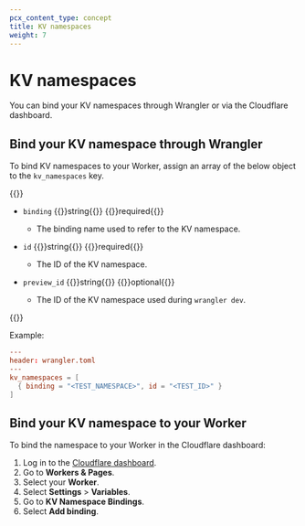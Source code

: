 ```yaml
---
pcx_content_type: concept
title: KV namespaces
weight: 7
---
```


# KV namespaces

You can bind your KV namespaces through Wrangler or via the Cloudflare dashboard.

## Bind your KV namespace through Wrangler

To bind KV namespaces to your Worker, assign an array of the below object to the `kv_namespaces` key.

{{<definitions>}}

- `binding` {{<type>}}string{{</type>}} {{<prop-meta>}}required{{</prop-meta>}}

  - The binding name used to refer to the KV namespace.

- `id` {{<type>}}string{{</type>}} {{<prop-meta>}}required{{</prop-meta>}}

  - The ID of the KV namespace.

- `preview_id` {{<type>}}string{{</type>}} {{<prop-meta>}}optional{{</prop-meta>}}

  - The ID of the KV namespace used during `wrangler dev`.

{{</definitions>}}

Example:

```toml
---
header: wrangler.toml
---
kv_namespaces = [
  { binding = "<TEST_NAMESPACE>", id = "<TEST_ID>" }
]
```
## Bind your KV namespace to your Worker

To bind the namespace to your Worker in the Cloudflare dashboard:

1. Log in to the [Cloudflare dashboard](https://dash.cloudflare.com).
2.  Go to **Workers & Pages**.
3.  Select your **Worker**.
4.  Select **Settings** > **Variables**.
5.  Go to **KV Namespace Bindings**.
6.  Select **Add binding**.


